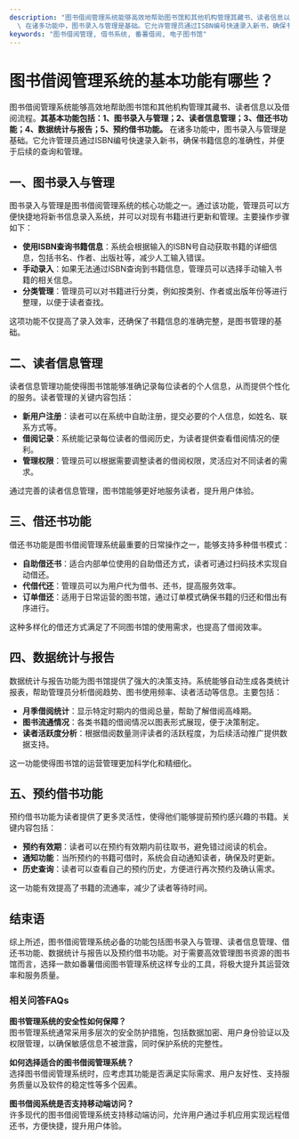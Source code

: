 ```yaml
---
description: "图书借阅管理系统能够高效地帮助图书馆和其他机构管理其藏书、读者信息以及借阅流程。**其基本功能包括：1、图书录入与管理；2、读者信息管理；3、借还书功能；4、数据统计与报告；5、预约借书功能。**\
  \ 在诸多功能中，图书录入与管理是基础。它允许管理员通过ISBN编号快速录入新书，确保书籍信息的准确性，并便于后续的查询和管理。"
keywords: "图书借阅管理, 借书系统, 番薯借阅, 电子图书馆"
---
```

# 图书借阅管理系统的基本功能有哪些？

图书借阅管理系统能够高效地帮助图书馆和其他机构管理其藏书、读者信息以及借阅流程。**其基本功能包括：1、图书录入与管理；2、读者信息管理；3、借还书功能；4、数据统计与报告；5、预约借书功能。** 在诸多功能中，图书录入与管理是基础。它允许管理员通过ISBN编号快速录入新书，确保书籍信息的准确性，并便于后续的查询和管理。

## **一、图书录入与管理**

图书录入与管理是图书借阅管理系统的核心功能之一。通过该功能，管理员可以方便快捷地将新书信息录入系统，并可以对现有书籍进行更新和管理。主要操作步骤如下：

- **使用ISBN查询书籍信息**：系统会根据输入的ISBN号自动获取书籍的详细信息，包括书名、作者、出版社等，减少人工输入错误。
- **手动录入**：如果无法通过ISBN查询到书籍信息，管理员可以选择手动输入书籍的相关信息。
- **分类管理**：管理员可以对书籍进行分类，例如按类别、作者或出版年份等进行整理，以便于读者查找。

这项功能不仅提高了录入效率，还确保了书籍信息的准确完整，是图书管理的基础。

## **二、读者信息管理**

读者信息管理功能使得图书馆能够准确记录每位读者的个人信息，从而提供个性化的服务。读者管理的关键内容包括：

- **新用户注册**：读者可以在系统中自助注册，提交必要的个人信息，如姓名、联系方式等。
- **借阅记录**：系统能记录每位读者的借阅历史，为读者提供查看借阅情况的便利。
- **管理权限**：管理员可以根据需要调整读者的借阅权限，灵活应对不同读者的需求。

通过完善的读者信息管理，图书馆能够更好地服务读者，提升用户体验。

## **三、借还书功能**

借还书功能是图书借阅管理系统最重要的日常操作之一，能够支持多种借书模式：

- **自助借还书**：适合内部单位使用的自助借还方式，读者可通过扫码技术实现自动借还。
- **代借代还**：管理员可以为用户代为借书、还书，提高服务效率。
- **订单借还**：适用于日常运营的图书馆，通过订单模式确保书籍的归还和借出有序进行。

这种多样化的借还方式满足了不同图书馆的使用需求，也提高了借阅效率。

## **四、数据统计与报告**

数据统计与报告功能为图书馆提供了强大的决策支持。系统能够自动生成各类统计报表，帮助管理员分析借阅趋势、图书使用频率、读者活动等信息。主要包括：

- **月季借阅统计**：显示特定时期内的借阅总量，帮助了解借阅高峰期。
- **图书流通情况**：各类书籍的借阅情况以图表形式展现，便于决策制定。
- **读者活跃度分析**：根据借阅数量测评读者的活跃程度，为后续活动推广提供数据支持。

这一功能使得图书馆的运营管理更加科学化和精细化。

## **五、预约借书功能**

预约借书功能为读者提供了更多灵活性，使得他们能够提前预约感兴趣的书籍。关键内容包括：

- **预约有效期**：读者可以在预约有效期内前往取书，避免错过阅读的机会。
- **通知功能**：当所预约的书籍可借时，系统会自动通知读者，确保及时更新。
- **历史查询**：读者可以查看自己的预约历史，方便进行再次预约及确认需求。

这一功能有效提高了书籍的流通率，减少了读者等待时间。

## 结束语

综上所述，图书借阅管理系统必备的功能包括图书录入与管理、读者信息管理、借还书功能、数据统计与报告以及预约借书功能。对于需要高效管理图书资源的图书馆而言，选择一款如番薯借阅图书管理系统这样专业的工具，将极大提升其运营效率和服务质量。

### 相关问答FAQs

**图书管理系统的安全性如何保障？**  
图书管理系统通常采用多层次的安全防护措施，包括数据加密、用户身份验证以及权限管理，以确保敏感信息不被泄露，同时保护系统的完整性。

**如何选择适合的图书借阅管理系统？**  
选择图书借阅管理系统时，应考虑其功能是否满足实际需求、用户友好性、支持服务质量以及软件的稳定性等多个因素。

**图书借阅系统是否支持移动端访问？**  
许多现代的图书借阅管理系统支持移动端访问，允许用户通过手机应用实现远程借还书，方便快捷，提升用户体验。
